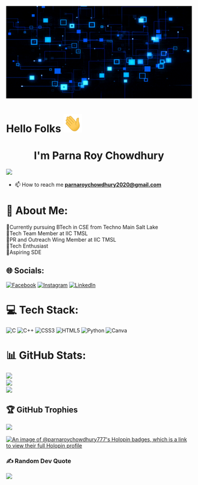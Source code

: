 
<div align="center">
<img width="100%" height = "250px" src="Icons/giphy.gif" alt="cover" />
</div>


<h1> Hello Folks <img src = "Icons/wave.gif" width = 50px height='50px'> </h1>
<p align='center'>
<h1 align="center"> I'm Parna Roy Chowdhury</h1>



[![](https://visitcount.itsvg.in/api?id=ParnaRoyChowdhury777&icon=9&color=9)](https://visitcount.itsvg.in)



- 📫 How to reach me **parnaroychowdhury2020@gmail.com**

# 💫 About Me:
🔷Currently pursuing BTech in CSE from Techno Main Salt Lake<br>🔷Tech Team Member at IIC TMSL<br>🔷PR and Outreach Wing Member at IIC TMSL<br>🔷Tech Enthusiast<br>🔷Aspiring SDE<br>


## 🌐 Socials:
[![Facebook](https://img.shields.io/badge/Facebook-%231877F2.svg?logo=Facebook&logoColor=white)](https://facebook.com/parna.roychowdhury777) [![Instagram](https://img.shields.io/badge/Instagram-%23E4405F.svg?logo=Instagram&logoColor=white)](https://instagram.com/parna.roychowdhury.777) [![LinkedIn](https://img.shields.io/badge/LinkedIn-%230077B5.svg?logo=linkedin&logoColor=white)](https://linkedin.com/in/parna-roy-chowdhury-756331256) 

# 💻 Tech Stack:
![C](https://img.shields.io/badge/c-%2300599C.svg?style=for-the-badge&logo=c&logoColor=white) ![C++](https://img.shields.io/badge/c++-%2300599C.svg?style=for-the-badge&logo=c%2B%2B&logoColor=white) ![CSS3](https://img.shields.io/badge/css3-%231572B6.svg?style=for-the-badge&logo=css3&logoColor=white) ![HTML5](https://img.shields.io/badge/html5-%23E34F26.svg?style=for-the-badge&logo=html5&logoColor=white) ![Python](https://img.shields.io/badge/python-3670A0?style=for-the-badge&logo=python&logoColor=ffdd54) ![Canva](https://img.shields.io/badge/Canva-%2300C4CC.svg?style=for-the-badge&logo=Canva&logoColor=white)

# 📊 GitHub Stats:
![](https://github-readme-stats.vercel.app/api?username=ParnaRoyChowdhury777&theme=radical&hide_border=true&include_all_commits=true&count_private=true)<br/>
![](https://github-readme-streak-stats.herokuapp.com/?user=ParnaRoyChowdhury777&theme=radical&hide_border=true)<br/>
![](https://github-readme-stats.vercel.app/api/top-langs/?username=ParnaRoyChowdhury777&theme=radical&hide_border=true&include_all_commits=true&count_private=true&layout=compact)

## 🏆 GitHub Trophies
![](https://github-profile-trophy.vercel.app/?username=ParnaRoyChowdhury777&theme=discord&no-frame=true&no-bg=false&margin-w=4)

[![An image of @parnaroychowdhury777's Holopin badges, which is a link to view their full Holopin profile](https://holopin.me/parnaroychowdhury777)](https://holopin.io/@parnaroychowdhury777)

### ✍️ Random Dev Quote
![](https://quotes-github-readme.vercel.app/api?type=horizontal&theme=dark)

